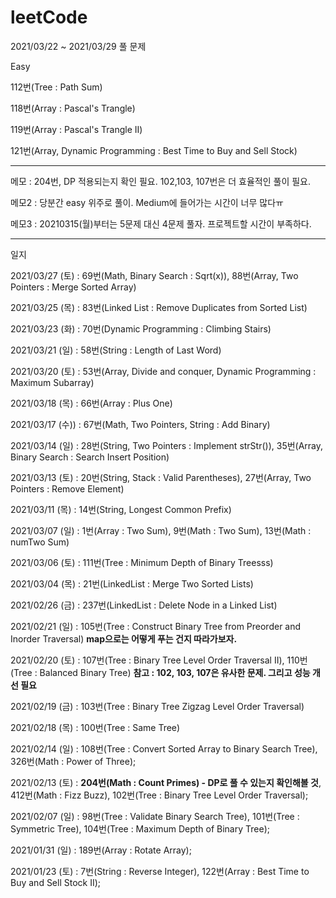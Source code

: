 # leetCode


2021/03/22 ~ 2021/03/29 풀 문제

Easy

112번(Tree : Path Sum)

118번(Array : Pascal's Trangle)

119번(Array : Pascal's Trangle II)

121번(Array, Dynamic Programming : Best Time to Buy and Sell Stock)

--------------------------------------------------------------------------------------------------------

메모 : 204번, DP 적용되는지 확인 필요. 102,103, 107번은 더 효율적인 풀이 필요.

메모2 : 당분간 easy 위주로 풀이. Medium에 들어가는 시간이 너무 많다ㅠ

메모3 : 20210315(월)부터는 5문제 대신 4문제 풀자. 프로젝트할 시간이 부족하다.

--------------------------------------------------------------------------------------------------------

일지

2021/03/27 (토) : 69번(Math, Binary Search : Sqrt(x)), 88번(Array, Two Pointers : Merge Sorted Array)

2021/03/25 (목) : 83번(Linked List : Remove Duplicates from Sorted List)

2021/03/23 (화) : 70번(Dynamic Programming : Climbing Stairs)

2021/03/21 (일) : 58번(String : Length of Last Word)

2021/03/20 (토) : 53번(Array, Divide and conquer, Dynamic Programming : Maximum Subarray) 

2021/03/18 (목) : 66번(Array : Plus One)

2021/03/17 (수)) : 67번(Math, Two Pointers, String : Add Binary)

2021/03/14 (일) : 28번(String, Two Pointers : Implement strStr()), 35번(Array, Binary Search : Search Insert Position)

2021/03/13 (토) : 20번(String, Stack : Valid Parentheses), 27번(Array, Two Pointers : Remove Element)

2021/03/11 (목) : 14번(String, Longest Common Prefix)

2021/03/07 (일) : 1번(Array : Two Sum), 9번(Math : Two Sum), 13번(Math : numTwo Sum)

2021/03/06 (토) : 111번(Tree : Minimum Depth of Binary Treesss)

2021/03/04 (목) : 21번(LinkedList : Merge Two Sorted Lists)

2021/02/26 (금) : 237번(LinkedList : Delete Node in a Linked List)

2021/02/21 (일) : 105번(Tree : Construct Binary Tree from Preorder and Inorder Traversal) **map으로는 어떻게 푸는 건지 따라가보자.**

2021/02/20 (토) : 107번(Tree : Binary Tree Level Order Traversal II), 110번(Tree : Balanced Binary Tree) **참고 : 102, 103, 107은 유사한 문제. 그리고 성능 개선 필요**

2021/02/19 (금) : 103번(Tree : Binary Tree Zigzag Level Order Traversal)

2021/02/18 (목) : 100번(Tree : Same Tree)

2021/02/14 (일) : 108번(Tree : Convert Sorted Array to Binary Search Tree), 326번(Math : Power of Three);

2021/02/13 (토) : **204번(Math : Count Primes) - DP로 풀 수 있는지 확인해볼 것**, 412번(Math : Fizz Buzz),  102번(Tree : Binary Tree Level Order Traversal);

2021/02/07 (일) : 98번(Tree : Validate Binary Search Tree), 101번(Tree : Symmetric Tree), 104번(Tree : Maximum Depth of Binary Tree);

2021/01/31 (일) : 189번(Array : Rotate Array);

2021/01/23 (토) : 7번(String : Reverse Integer), 122번(Array : Best Time to Buy and Sell Stock II);
